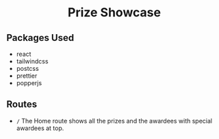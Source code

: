 <div align=center>
    <h1>Prize Showcase</h1>
</div>

## Packages Used

- react
- tailwindcss
- postcss
- prettier
- popperjs

## Routes

- `/` The Home route shows all the prizes and the awardees with special awardees at top.
